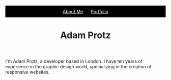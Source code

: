<!DOCTYPE html>
<head>
  <link href="/normalize.css" rel="stylesheet">
  <style>
     header {
        text-align: center;
     }
     ul {
        padding: 10px;
        background: black;
     }
     li {
        display: inline;
        padding: 0px 10px 0px 10px
     }
     a {
       color: white;
       }
       article {
       max-width: 500px;
       padding: 20px
       margin: 0auto;
       }
       @media (max-width: 500px {
       body {
       background: white;
       }
       h1 {
         font-size: 36px;
      }
      li {
        display: block;
        padding: 5px;
      }
     }
       
  </style>
   </head>
   <body>
    <header>
    <ul>
    <li><a href="About Me.md">About Me</a> </li>
    <li><a href="Portfolio Page.md">Portfolio</a></li>
    </ul>
    <h1>Adam Protz</h1>
    </header>
    
   

I'm Adam Protz, a developer based in London. I have ten years of experience in the graphic design world, specializing in the creation of responsive websites.

</body>



    
   
    
